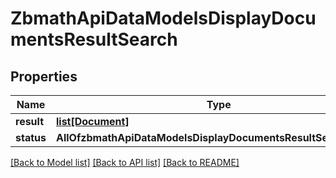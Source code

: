 # ZbmathApiDataModelsDisplayDocumentsResultSearch

## Properties
Name | Type | Description | Notes
------------ | ------------- | ------------- | -------------
**result** | [**list[Document]**](Document.md) |  | [optional] 
**status** | **AllOfzbmathApiDataModelsDisplayDocumentsResultSearchStatus** |  | [optional] 

[[Back to Model list]](../README.md#documentation-for-models) [[Back to API list]](../README.md#documentation-for-api-endpoints) [[Back to README]](../README.md)


